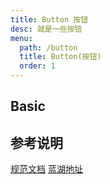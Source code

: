 ```yaml
---
title: Button 按钮
desc: 就是一些按钮
menu:
  path: /button
  title: Button(按钮)
  order: 1
---
```


## Basic

<code src="./demos/basic.tsx"></code>

<API></API>

## 参考说明

[规范文档](http://docs.taou.com/pages/viewpage.action?pageId=5505631)
[蓝湖地址](https://lanhuapp.com/web/#/item/project/detailDetach?pid=f0599670-81b5-4c85-a70a-b5441c72d4a8&project_id=f0599670-81b5-4c85-a70a-b5441c72d4a8&image_id=cd7b7c53-a58e-4266-bd4e-0b2da0189652)
